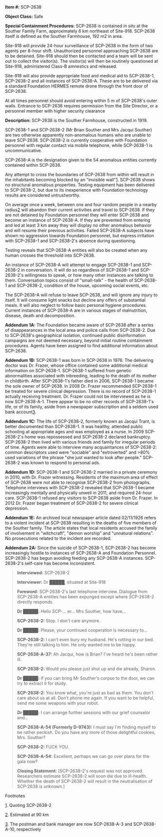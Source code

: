 **Item #:** SCP-2638

**Object Class:** Safe

**Special Containment Procedures:** SCP-2638 is contained _in situ_ at the Souther Family Farm, approximately 6 km northeast of Site-918. SCP-2638 itself is defined as the Souther Farmhouse, 192 m2 in area.

Site-918 will provide 24-hour surveillance of SCP-2638 in the form of two agents per 8-hour shift. Unauthorized personnel approaching SCP-2638 are to be detained. Site-918 should then be contacted and a team will be sent out to collect the visitor(s). The visitor(s) will then be routinely questioned at Site-918, administered Class-B amnestics and released.

Site-918 will also provide appropriate food and medical aid to SCP-2638-1, SCP-2638-2 and all instances of SCP-2638-A. These are to be delivered via a standard Foundation HERMES remote drone through the front door of SCP-2638.

At all times personnel should avoid entering within 5 m of SCP-2638's outer walls. Entrance to SCP-2638 requires permission from the Site Director, or a personnel member with higher security clearance

**Description:** SCP-2638 is the Souther Farmhouse, constructed in 1919.

SCP-2638-1 and SCP-2638-2 (Mr Brian Souther and Mrs Jacqui Souther) are two otherwise apparently non-anomalous humans who are unable to leave SCP-2638. SCP-2638-2 is currently cooperative with Foundation personnel with regular contact via mobile telephone, while SCP-2638-1 is uncommunicative.

SCP-2638-A is the designation given to the 54 anomalous entities currently contained within SCP-2638.

Any attempt to cross the boundaries of SCP-2638 from within will result in the inhabitants becoming blocked by an "invisible wall"[1](javascript:;). SCP-2638 shows no structural anomalous properties. Testing equipment has been delivered to SCP-2638-2, but due to its inexperience with Foundation technology results are considered untrustworthy.

On average once a week, between one and four random people in a nearby radius[2](javascript:;) will abandon their current activities and travel to SCP-2638. If they are not detained by Foundation personnel they will enter SCP-2638 and become an instance of SCP-2638-A. If they are prevented from entering and led at least 3 km away they will display no other anomalous behavior and will resume their previous activities. Failed SCP-2638-A subjects have shown no aggression towards Foundation personnel, but express irritation with SCP-2638-1 and SCP-2638-2's absence during questioning.

Testing reveals that SCP-2638-A entities will also be created when any human crosses the threshold into SCP-2638.

An instance of SCP-2638-A will attempt to engage SCP-2638-1 and SCP-2638-2 in conversation. It will do so regardless of SCP-2638-1 and SCP-2638-2's willingness to speak, or how many other instances are talking to them. Conversation topics consist of "small-talk" - the health of SCP-2638-1 and SCP-2638-2, condition of the house, upcoming social events, etc.

The SCP-2638-A will refuse to leave SCP-2638, and will ignore any injury to itself. It will consume light snacks but decline any offers of substantial meals. It will also neglect to follow basic personal hygiene procedures. Current instances of SCP-2638-A are in various stages of malnutrition, disease, death and decomposition.

**Addendum 1A:** The Foundation became aware of SCP-2638 after a series of disappearances in the local area and police calls from SCP-2638-2. Due to SCP-2638's geographical isolation, continued public disinformation campaigns are not deemed necessary, beyond initial routine containment procedures. Agents have been assigned to find additional information about SCP-2638.

**Addendum 1B:** SCP-2638-1 was born in SCP-2638 in 1976. The delivering doctor was Dr. Frazer, whose office contained some additional medical information on SCP-2638-1. SCP-2638-1 suffered from genetic abnormalities associated with inbreeding, leading to the death of its mother in childbirth. After SCP-2638-1's father died in 2006, SCP-2638-1 became the sole owner of SCP-2638. In 2008 Dr. Frazer recommended SCP-2638-1 be treated for severe clinical depression. There is no record of SCP-2638-1 actually receiving treatment. Dr. Frazer could not be interviewed as he is now SCP-2638-A-1. There appear to be no other records of SCP-2638-1's life, or of its family, aside from a newspaper subscription and a seldom used bank account[3](javascript:;).

**Addendum 1C:** The life of SCP-2638-2, formerly known as Jacqui Trant, is better documented than SCP-2638-1. It was healthy, attended public schooling at appropriate ages and was employed as a nurse. In 2009 SCP-2638-2's home was repossessed and SCP-2638-2 declared bankruptcy. SCP-2638-2 then lived with various friends and family for irregular periods of time. Agents were able to interview many acquaintances of SCP-2638-2: common descriptors used were "sociable" and "extroverted" and >80% used variations of the phrase "she just wanted to look after people." SCP-2638-2 was known to respond to personal ads.

**Addendum 1D:** SCP-2638-1 and SCP-2638-2 married in a private ceremony in 2010, with Dr. Frazer witnessing. Residents of the maximum area of effect of SCP-2638 were not able to recognise SCP-2638-2 from photographs. Telephone interviews with SCP-2638-2 revealed that SCP-2638-1 became increasingly mentally and physically unwell in 2011, and required 24-hour care. SCP-2638-1 refused any visitors to SCP-2638 aside from Dr. Frazer. In 2012 Dr. Frazer began treatment of SCP-2638-2 for severe clinical depression.

**Addendum 1E:** An archived local newspaper article dated 02/11/1926 refers to a violent incident at SCP-2638 resulting in the deaths of five members of the Souther family. The article states that local residents accused the family of involvement in "witchcraft", "demon worship" and "unnatural relations". No prosecutions related to the incident are recorded.

**Addendum 2A:** Since the suicide of SCP-2638-1, SCP-2638-2 has become increasingly hostile to instances of SCP-2638-A and Foundation Personnel. SCP-2638-2 has begun avoiding feeding any SCP-2638-A instances. SCP-2638-2's self-care has become inconsistent.

> **Interviewed:** SCP-2638-2
> 
> **Interviewer:** Dr █████, situated at Site-918
> 
> **Foreword:** SCP-2638-2's last telephone interview. Dialogue from SCP-2638-A entities has been expunged except where SCP-2638-2 directly responds.
> 
> **<Begin Log>**
> 
> **Dr █████:** Hello SCP-… er… Mrs Souther, how have…
> 
> **SCP-2638-2:** Stop. I don't care anymore.
> 
> **Dr █████:** Please, your continued cooperation is necessary to…
> 
> **SCP-2638-2:** I can't even bury my husband. He's rotting in our bed. They're still talking to him. He only wanted me to be happy.
> 
> **SCP-2638-A-37:** Ah Jacqui, how is Brian? I've heard he's been rather ill.
> 
> **SCP-2638-2:** Would you please just shut up and die already, Sharon.
> 
> **Dr █████:** If you can bring Mr Souther's corpse to the door, we can try to extract it for study.
> 
> **SCP-2638-2:** You know what, you're just as bad as them. You don't care about us at all. Don't phone me again. If you want to be helpful, send me some weapons with your robot.
> 
> **Dr █████:** I can arrange further sessions with our grief counselor and…
> 
> **SCP-2638-A-54 (Formerly D-9743):** I must say I'm finding myself to be rather peckish. Do you have any more of those delightful cookies, Mrs. Souther?
> 
> **SCP-2638-2:** FUCK YOU.
> 
> **SCP-2638-A-54:** Excellent, perhaps we can go over plans for the gala now?  
>   
> **<Connection lost. End Log>**  
>   
> **Closing Statement:** \[SCP-2638-2's request was not approved. Researchers estimate SCP-2638-2 will soon die due to ill-health. Whether the death of SCP-2638-2 will result in the neutralisation of SCP-2638 is unknown.\]

Footnotes

[1](javascript:;). Quoting SCP-2638-2

[2](javascript:;). Estimated at 90 km

[3](javascript:;). The postman and bank manager are now SCP-2638-A-3 and SCP-2638-A-10, respectively